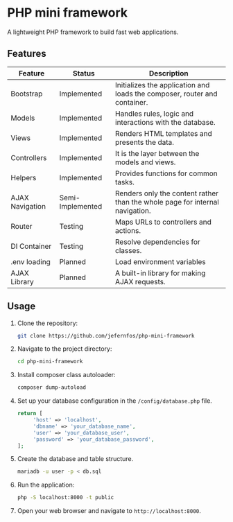 # PHP mini framework

A lightweight PHP framework to build fast web applications.

## Features
| Feature         | Status           | Description                                                                  |
| --------------- | ---------------- | ---------------------------------------------------------------------------- |
| Bootstrap       | Implemented      | Initializes the application and loads the composer, router and container.    |
| Models          | Implemented      | Handles rules, logic and interactions with the database.                     |
| Views           | Implemented      | Renders HTML templates and presents the data.                                |
| Controllers     | Implemented      | It is the layer between the models and views.                                |
| Helpers         | Implemented      | Provides functions for common tasks.                                         |
| AJAX Navigation | Semi-Implemented | Renders only the content rather than the whole page for internal navigation. |
| Router          | Testing          | Maps URLs to controllers and actions.                                        |
| DI Container    | Testing          | Resolve dependencies for classes.                                            |
| .env loading    | Planned          | Load environment variables                                                   |
| AJAX Library    | Planned          | A built-in library for making AJAX requests.                                 |

## Usage
1. Clone the repository:
   ```bash
   git clone https://github.com/jefernfos/php-mini-framework
   ```
2. Navigate to the project directory:
   ```bash
   cd php-mini-framework
   ```
3. Install composer class autoloader:
   ```bash
   composer dump-autoload
   ```
4. Set up your database configuration in the `/config/database.php` file.
    ```php
    return [
         'host' => 'localhost',
         'dbname' => 'your_database_name',
         'user' => 'your_database_user',
         'password' => 'your_database_password',
    ];
    ```
5. Create the database and table structure.
    ```bash
    mariadb -u user -p < db.sql
    ```
6. Run the application:
   ```bash
   php -S localhost:8000 -t public
   ```
7. Open your web browser and navigate to `http://localhost:8000`.